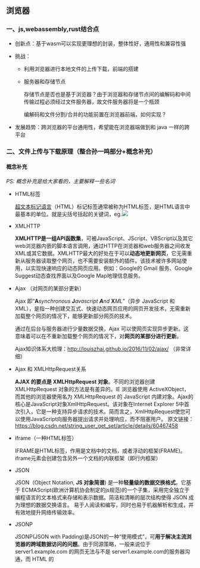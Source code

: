 ## 浏览器

### 一、js,webassembly,rust结合点

- 创新点：基于wasm可以实现更理想的封装，整体性好，通用性和兼容性强

- 挑战：

  - 利用浏览器进行本地文件的上传下载，前端的搭建

  - 服务器和存储节点

    存储节点是否也是基于浏览器？由于浏览器和存储节点间的编解码和中间传输过程必须经过文件服务器，故文件服务器将是一个瓶颈

    编解码和文件分割/合并的功能前置在浏览器前端，如何实现？

- 发展趋势：跨浏览器的平台通用性，希望能在浏览器端做到和 java 一样的跨平台

### 二、文件上传与下载原理（整合孙一鸣部分+概念补充）

#### 概念补充

*PS: 概念补充是给大家看的，主要解释一些名词*

- HTML标签

  [超文本标记语言](https://baike.baidu.com/item/超文本标记语言/6972570)（HTML）标记标签通常被称为HTML标签，是HTML语言中最基本的单位。就是尖括号括起的关键词，eg.<html><img src="百度百科.jpg" />

- XMLHTTP

  **XMLHTTP是一组API函数集**，可被JavaScript、JScript、VBScript以及其它web浏览器内嵌的脚本语言调用，通过HTTP在浏览器和web服务器之间收发XML或其它数据。XMLHTTP最大的好处在于可以**动态地更新网页**，它无需重新从服务器读取整个网页，也不需要安装额外的插件。该技术被许多网站使用，以实现快速响应的动态网页应用。例如：Google的 Gmail 服务、Google Suggest动态查找界面以及Google Map地理信息服务。

- Ajax （对网页的某部分更新）

  Ajax 即“**A***synchronous* **J***avascript **A**nd* **X***ML*”（异步 JavaScript 和 XML），是指一种创建交互式、快速动态网页应用的网页开发技术，无需重新加载整个网页的情况下，能够更新部分网页的技术。

  通过在后台与服务器进行少量数据交换，Ajax 可以使网页实现异步更新。这意味着可以在不重新加载整个网页的情况下，对**网页的某部分进行更新**。

  Ajax知识体系大梳理：http://louiszhai.github.io/2016/11/02/ajax/ （非常详细）

- Ajax 和 XMLHttpRequest关系

   **AJAX 的要点是 XMLHttpRequest 对象**。不同的浏览器创建 XMLHttpRequest 对象的方法是有差异的。IE 浏览器使用 ActiveXObject，而其他的浏览器使用名为 XMLHttpRequest 的 JavaScript 内建对象。Ajax的核心是JavaScript对象XmlHttpRequest。该对象在Internet Explorer 5中首次引入，它是一种支持异步请求的技术。简而言之，XmlHttpRequest使您可以使用JavaScript向服务器提出请求并处理响应，而不阻塞用户。
  原文链接：https://blog.csdn.net/string_user_get_set/article/details/60467458

- iframe（一种HTML标签）

  IFRAME是HTML标签，作用是文档中的文档，或者浮动的框架(FRAME)。iframe元素会创建包含另外一个文档的内联框架（即行内框架）

- JSON

  JSON（Object Notation, **JS 对象简谱**) 是一种**轻量级的数据交换格式**。它基于 ECMAScript(欧洲计算机协会制定的js规范)的一个子集，采用完全独立于编程语言的文本格式来存储和表示数据。简洁和清晰的层次结构使得 JSON 成为理想的数据交换语言。 易于人阅读和编写，同时也易于机器解析和生成，并有效地提升网络传输效率。

- JSONP

  JSONP(JSON with Padding)是JSON的一种“使用模式”，可**用于解决主流浏览器的跨域数据访问的问题**。由于同源策略，一般来说位于 server1.example.com 的网页无法与不是 server1.example.com的服务器沟通，而 HTML 的<script> 元素是一个例外。利用 <script> 元素的这个开放策略，网页可以得到从其他来源动态产生的 JSON 资料，而这种使用模式就是所谓的 JSONP。用 JSONP 抓到的资料并不是 JSON，而是任意的JavaScript，用 JavaScript 直译器执行而不是用 JSON 解析器解析。

#### 上传原理

**核心：FileUpload对象**

网页上传文件核心：HTML DOM的FileUpload对象

```javascript
<input type="file">
```

在 HTML 文档中该标签每出现一次，一个 FileUpload 对象就会被创建。该标签包含一个按钮，用来打开文件选择对话框，以及一段文字显示选中的文件名或提示没有文件被选中。

把这个标签放在``标签内，设置form的action为服务器目标上传地址，并点击submit按钮或通过JS调用form的submit()方法就可以实现最简单的文件上传了。

```javascript
<form id="uploadForm" method="POST" action="upload" enctype="multipart/form-data">
      <input type="file" id="myFile" name="file"></input>
      <input type="submit" value="提交"></input>
 </form>
```

问题：上传同步、上传完成页面会刷新（所以没人直接这么用，才有了下面的两种）

**XMLHttpRequest Level 2** **/ Ajax**（高版本浏览器）

功能：通过在后台与服务器进行少量数据交换，AJAX 可以使网页实现**异步更新**。这意味着可以在不重新加载整个网页的情况下，对网页的某部分进行更新。

链接：Ajax工作原理 https://blog.csdn.net/weixin_37580235/article/details/81459282 （讲得比较清楚）

1. Ajax所包含技术

   - 使用CSS和XHTML来表示。

   - 使用DOM模型来交互和动态显示。

   - 使用XMLHttpRequest来和服务器进行异步通信。

   - 使用javascript来绑定和调用。
   - 核心是XMLHttpRequest对象（不同浏览器创建的方法有差异）

2. Ajax工作原理

   Ajax的工作原理相当于在用户和服务器之间加了—个中间层(AJAX引擎)，使用户操作与服务器响应异步化。并不是所有的用户请求都提交给服务器。像—些数据验证和数据处理等都交给Ajax引擎自己来做,，只有<u>确定需要从服务器读取新数据时再由Ajax引擎代为向服务器提交请求</u>。

![](https://img-blog.csdn.net/20150716193059952)

上图是Ajax和传统方式的对比图，可以看到Ajax相当于一个中间层。

下面两图对比了交互方式的不同：

- 浏览器的普通交互方式

![](https://img-blog.csdn.net/20150716193857795)

- 浏览器的Ajax交互方式

  ![](https://img-blog.csdn.net/20150716193904120)

  从这两张图可以看出，Ajax使用户操作与服务器响应异步化。

  ![](https://img-blog.csdn.net/20150716193102944)

**iframe + form （较低版本浏览器）**

低版本的IE里的XMLHttpRequest是Level 1，所以不能通过XHR异步向服务器发上传请求，故只能用form的submit。跨域问题借用JSONP

主流浏览器都支持 Ajax ，故对此不作详细介绍

#### 下载原理（孙一鸣的调研）

- 原生提交，后端返回文件流：利用form.submit直接向后端提交,后端返回文件流生成的文件，后端处理成功后会直接返回到页面，浏览器会整理并打开下载文件 。
  优点 ：没有兼容问题，传统方式
  缺点：无法得到后端处理这个过程的时机，无法根据回调函数做交互以及进度提示

- ajax提交，后端返回在线文件地址：利用ajax或者新生的axios去提交请求，后端会返回一个线上的文件地址，前端可以通过原生的window.open打开这个地址就可以实现下载；也可以通过a标签设置href以及download属性，并自动点击实现其下载功能，关于其兼容性问题，可以判断download属性是否存在来弥补。
  优点 ：可以拿到其返回时机，可以做交互
  缺点 ：线上会存储大量的中间临时文件，可以用设置时限来优化。另外涉及用户隐私的问题，可以用token等验证机制实现。

- 前端利用download模块进行下载：其对应的下载文件方案包括了以下几种。

  window.open(url)打开某个文件地址
  iframe的框架中，设置src属性，通过iframe进行文件的下载，支持文件地址
  通过form标签，设置action的文件地址，然后通过form的提交来完成文件的下载（支持二进制）

  对于常规的支持文件地址的下载，兼容性非常好，而对于传统的文件流性质的，通过form标签也可以进行简单的支持。

### 三、V8内核，Node.js原理及对webassembly，js,rust的支持

#### **V8 引擎工作原理** （编译器、线程等）

英文链接：https://www.quora.com/How-does-the-Google-V8-engine-work

翻译链接：https://juejin.im/post/5b5014565188251ad06b6091

#### **Node.js 工作原理**

Node.js 关键词：事件驱动、非阻塞式 I/O、适合在分布式设备上运行数据密集型的实时应用

链接：https://www.cnblogs.com/bingooo/p/6720540.html

**1. 基础架构**

![](http://git.cn-hangzhou.oss.aliyun-inc.com/uploads/beidou/beidou/053df3b1fa045a3d5f6218095d108dff/image.png)



上图是 Node.js 的内部结构图。自底向上主要分成三层：最底层是 Node.js 依赖的各种库，有 V8、libuv 等；中间层是各种 Binding，也就是胶水代码；最上层是应用代码，可使用 Node.js 的各种 API。

- 最底层：Node.js 依赖的库

    - [V8](https://developers.google.com/v8/)
      Google 开源的高性能 JavaScript 引擎，它将 JavaScript 代码转换成机器码，然后执行，因此速度非常快。V8 以 C++ 语言开发，Google 的 Chrome 浏览器正是使用的 V8 引擎。
    - [libuv](https://github.com/libuv/libuv)
      libuv 以 C 语言开发，内部管理着一个线程池。在此基础之上，提供事件循环（Event Loop）、异步网络 I/O、文件系统 I/O等能力。
    - [其他底层依赖库](https://nodejs.org/en/docs/meta/topics/dependencies/)
      如 [c-ares](http://c-ares.haxx.se/)、[crypto (OpenSSL)](https://www.openssl.org/)、[http-parser](https://github.com/nodejs/http-parser) 以及 [zlib](http://zlib.net/)。这些依赖提供了对系统底层功能的访问，包括网络、压缩、加密等。

- 中间层 Binding：桥接作用

  Node.js 底层的依赖库，以 C/C++等多种不同 语言开发，如何让应用代码（JavaScript）能够与这些底层库相互调用呢？这就需要中间层的 Binding 来完成。Binding 是一些胶水代码，能够把不同语言绑定在一起使其能够互相沟通。在 Node.js 中，binding 所做的就是把 Node.js 那些用 C/C++ 写的库接口暴露给 JS 环境。

  中间层中，除了 Binding，还有 Addon。Binding 仅桥接 Node.js 核心库的一些依赖，如果你想在应用程序中包含其他第三方或者你自己的 C/C++ 库的话，需要自己完成这部分胶水代码。你写的这部分胶水代码就称为 Addon。本质上都是完成桥接的作用，使得应用与底层库能够互通有无。

- 最上层：应用层

    开发的应用、npm 安装的包等都运行在这里。

2. **事件循环**（event loop）
 - Node.js 工作流程：

![](http://git.cn-hangzhou.oss.aliyun-inc.com/uploads/beidou/beidou/c55b2e27cbf21eb8e61e0cfe068b33c2/QRePV.jpg)

一个 Node.js 应用启动时，V8 引擎会执行你写的应用代码，保持一份观察者（注册在事件上的回调函数）列表。当事件发生时，它的回调函数会被加进一个事件队列。只要这个队列还有等待执行的回调函数，事件循环就会持续把回调函数从队列中拿出并执行。

在回调函数执行过程中，所有的 I/O 请求都会转发给工作线程处理。libuv 维持着一个线程池，包含四个工作线程（默认值，可配置）。文件系统 I/O 请求和 DNS 相关请求都会放进这个线程池处理；其他的请求，如网络、平台特性相关的请求会分发给相应的系统处理单元进行处理。

安排给线程池的这些 I/O 操作由 Node.js 的底层库执行，完成之后触发相应事件，对应的事件回调函数会被放入事件队列，等待执行后续操作。这就是一个事件在 Node.js 中执行的整个生命周期。

- 事件循环处理过程：

详细内容请参考[Node.js 官方说明](https://nodejs.org/en/docs/guides/event-loop-timers-and-nexttick/)。

一次事件循环，大概可以分为如下几个阶段：

![](http://git.cn-hangzhou.oss.aliyun-inc.com/uploads/beidou/beidou/ec7fb10dec763dc663dbaf80956a2a46/image.png)

> 图中每一个方块，在事件循环中被称为一个阶段(phase)。

每个阶段都有自己独有的一个用于执行回调函数的 FIFO 队列。当事件循环进入一个指定阶段时，会执行队列中的回调函数，当队列中已经被清空或者执行的回调函数个数达到系统最大限制时，事件循环会进入下一个阶段。

上图中总共有6个阶段：

- timers: 该阶段执行由 `setTimeout()` 和 `setInterval()` 设置的回调函数。
- I/O callbacks: 执行除了close 回调、timers 以及
  `setImmediate()` 设置的回调以外的几乎所有的回调。
- idle,prepare: 仅供内部使用。
- poll: 检索新的 I/O 事件；在适当的时候 Node.js 会阻塞等待。
- check: 执行 `setImmediate()` 设置的回调。
- close callbacks: 执行关闭回调。比如： `socket.on('close', ...)`.

这里有个令人困惑的地方，`I/O callbacks` 与 `poll` 这两个阶段有什么区别？ 既然 `I/O callbacks` 中已经把回调都执行完了，还要 `poll` 做什么？

查阅了[libuv 的文档](http://docs.libuv.org/en/v1.x/design.html#the-i-o-loop)后发现，在 libuv 的 event loop 中，`I/O callbacks` 阶段会执行 `Pending callbacks`。绝大多数情况下，在 `poll` 阶段，所有的 I/O 回调都已经被执行。但是，在某些情况下，有一些回调会被延迟到下一次循环执行。也就是说，在 `I/O callbacks` 阶段执行的回调函数，是上一次事件循环中被延迟执行的回调函数。

还需要提到的一点是 `process.nextTick()`。`process.nextTick()` 产生的回调函数保存在一个叫做 `nextTickQueue` 的队列中，不在上面任何一个阶段的队列里面。当当前操作完成后，`nextTickQueue` 中的回调函数会立即被执行，不管事件循环处在哪个阶段。也就是说，在 `nextTickQueue` 中的回调函数被执行完毕之前，事件循环不会往前推进。

#### **V8 对 webassembly、Javascript 的功能支持**

链接：https://v8.dev/features （比较杂，没有一张系统的表格）

例：使用WebAssembly SIMD的快速并行应用程序

https://v8.dev/features/simd 中有具体方法

#### Javascript对webassembly的支持

链接：https://developer.mozilla.org/zh-CN/docs/Web/JavaScript/Reference/Global_Objects/WebAssembly *（PS：比较重要的链接）*

此网页介绍了描述、方法、构造器、示例、规范、浏览器兼容性等等

**`WebAssembly`**JavaScript 对象是所有 [WebAssembly](https://developer.mozilla.org/en-US/docs/WebAssembly) 相关功能的命名空间。

和大多数全局对象不一样，`WebAssembly`不是一个构造函数（它不是一个函数对象）。它类似于 [`Math`](https://developer.mozilla.org/zh-CN/docs/Web/JavaScript/Reference/Global_Objects/Math) 对象或者 [`Intl`](https://developer.mozilla.org/zh-CN/docs/Web/JavaScript/Reference/Global_Objects/Intl) 对象，Math 对象也是一个命名空间对象，用于保存数学常量和函数；Intl则是用于国际化和其他语言相关函数的命名空间对象。

### 四、内核调用及web前端实现原理

***PS: 关于调用浏览器内核实现文件上传、下载，见第二点***

#### web前端开发

**1. 核心技术**：HTML语言、CSS、JavaScript（骨、肉、魂）

链接：知乎对web前端开发的简单介绍 https://www.zhihu.com/question/28589914/answer/583449419

- 先说“骨”——HTML。HTML,翻译过来就是超文本标记语言，而不是江湖上的HOW TO ML。方向不能搞错了，我们整的东西可是老少咸宜的。HTML学习最重要的标签的学习，div、h1-h6、p、ul-li、strong、图片、字体等，**什么内容用什么框**.

- 再说“肉”——CSS。CSS定义了HTML标签的**显示外观，气质**。主要掌握浮动，宽高设置、显示属性等

- 最后“魂”——Javascript。这是**运行在浏览器上的脚本**，但是现在javascript已经远远不是当年的那个js了，尤其Ecmascript6标准出来后，nodeJS 横空出世，JS暴露出一统天下的野心，JS让网页变得灵活，其实现的每一个明里暗里的**交互**，其实是为了触及您的灵魂，这也是其成为魂的原因。

**2.环境基础设备、浏览器以及工作原理**

必须指出的是，**html CSS JS都是运行在浏览器的，是由浏览器负责编译和呈现的**。所以必须了解浏览器的工作原理。但是浏览器千千万万，也不是每个都要去解剖，主要的有Chrome, Firefox, IE，Safari,Opera,国内的主浏浏览器基本是基于chrome内核开发，做了一些更为接地气的功能，了解下就可以了，主要有QQ浏览器，UC，百度浏览器，360浏览器，搜狗浏览器，猎豹浏览器等。

**3 计算机基础**

计算机网络，http协议。既然是web必不可少需要知道计算机网络的知识，这对于网页的加载和速度优化有很大的帮助，并且，我们做的不是静态的页面，而是动态的，所以必然涉及到与后台之间的数据的传输和存储，这个是要掌握的。必须懂：Ajax，必须会的工具：fiddler

**4. web前端流行框架**

Bootstrap、jQuery UI、Amaze UI、jquery mobile、angular、Vue.、React ……

*PS：浏览器的工作原理在之前的调研报告里有*

### 五、找到的一些其他资料

#### **Blazor：C#**  （ps：做个引入）

Blazor 是一个 Web UI 框架，可通过 WebAssembly 在任意浏览器中运行 .Net 。也就说，你可以用C# 写前端。可以理解为，这是一个C#语言的Vue, Angular, React（ps: web前端的几种框架）。

#### **Yew：Rust**  （重点）

链接：Yew官方文档 https://yew.rs/docs/v/zh_cn/

​			github：https://github.com/jetli/awesome-yew

简介：

**Yew** 是一个设计先进的 [Rust](https://www.rust-lang.org/) 框架，目的是使用 [WebAssembly](https://webassembly.org/) 来创建多线程的前端 web 应用。

- **基于组件的框架**，可以轻松的创建交互式 UI。拥有 [React](https://reactjs.org/) 或 [Elm](https://elm-lang.org/) 等框架经验的开发人员在使用 Yew 时会感到得心应手。
- **高性能** ，前端开发者可以轻易的将工作分流至后端来减少 DOM API 的调用，从而达到异常出色的性能。
- **支持与 Javascript 交互** ，允许开发者使用 NPM 包，并与现有的 Javascript 应用程序结合。

知乎上一个Yew + Rust 的尝试经历：https://zhuanlan.zhihu.com/p/101118828
